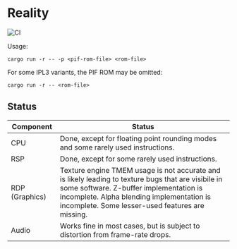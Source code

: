 # Reality

![CI](https://github.com/jlippitt/reality/actions/workflows/ci.yml/badge.svg)

Usage:

    cargo run -r -- -p <pif-rom-file> <rom-file>

For some IPL3 variants, the PIF ROM may be omitted:

    cargo run -r -- <rom-file>

## Status

| Component | Status |
| --------- | ------ |
| CPU       | Done, except for floating point rounding modes and some rarely used instructions. |
| RSP       | Done, except for some rarely used instructions. |
| RDP (Graphics) | Texture engine TMEM usage is not accurate and is likely leading to texture bugs that are visibile in some software. Z-buffer implementation is incomplete. Alpha blending implementation is incomplete. Some lesser-used features are missing. |
| Audio     | Works fine in most cases, but is subject to distortion from frame-rate drops. |
